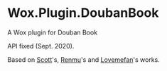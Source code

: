 Wox.Plugin.DoubanBook
======================

A Wox plugin for Douban Book

API fixed (Sept. 2020).

Based on [Scott](http://www.wox.one/u/1)'s, [Renmu](http://www.wox.one/u/55533)'s and  [Lovemefan](https://github.com/lovemefan)'s works.